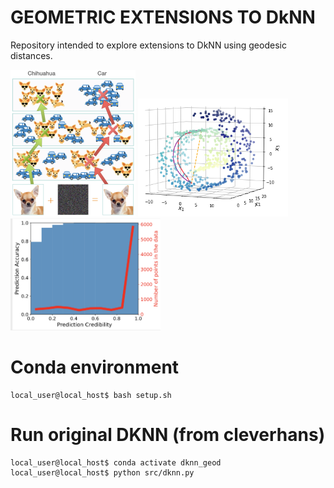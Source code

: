 # GEOMETRIC EXTENSIONS TO DkNN

Repository intended to explore extensions to DkNN using geodesic distances.

<p float="center">
  <img src="data/deep_knn.png" width="200" />
  <img src="data/geodesic.png" width="240" /> 
  <img src="data/dknn_test.png" width="240" /> 
</p>

# Conda environment
```console
local_user@local_host$ bash setup.sh
```

# Run original DKNN (from cleverhans)
```console
local_user@local_host$ conda activate dknn_geod
local_user@local_host$ python src/dknn.py
```
